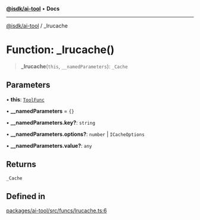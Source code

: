 [**@isdk/ai-tool**](../README.md) • **Docs**

***

[@isdk/ai-tool](../globals.md) / \_lrucache

# Function: \_lrucache()

> **\_lrucache**(`this`, `__namedParameters`): `_Cache`

## Parameters

• **this**: [`ToolFunc`](../classes/ToolFunc.md)

• **\_\_namedParameters** = `{}`

• **\_\_namedParameters.key?**: `string`

• **\_\_namedParameters.options?**: `number` \| `ICacheOptions`

• **\_\_namedParameters.value?**: `any`

## Returns

`_Cache`

## Defined in

[packages/ai-tool/src/funcs/lrucache.ts:6](https://github.com/isdk/ai-tool.js/blob/37ada542a786fbbc770f2d61beb564f6e603941d/src/funcs/lrucache.ts#L6)
